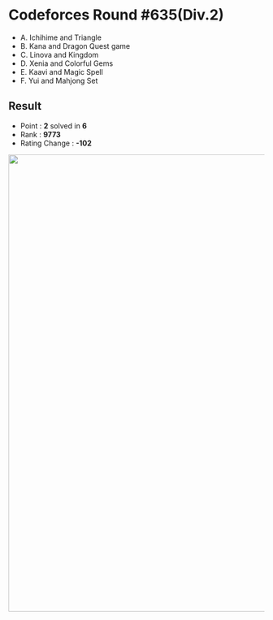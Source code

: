 # Codeforces Round #635(Div.2)

  * A. Ichihime and Triangle
  * B. Kana and Dragon Quest game
  * C. Linova and Kingdom
  * D. Xenia and Colorful Gems
  * E. Kaavi and Magic Spell
  * F. Yui and Mahjong Set
  
## Result
  * Point : **2** solved in **6**
  * Rank : **9773**
  * Rating Change : **-102**

<img src="https://github.com/Weaasel/PS_algorithm/blob/master/Codeforces/Round%20%23635(Div.2)/_Codeforces_Round635_Div2.png?raw=true" width="900">
